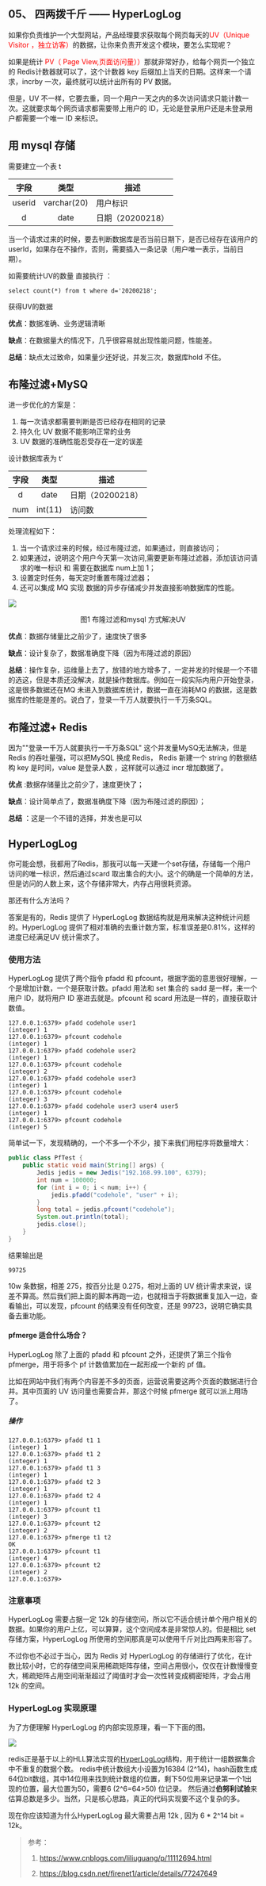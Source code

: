 ## 05、 四两拨千斤 —— HyperLogLog 

如果你负责维护一个大型网站，产品经理要求获取每个网页每天的<font color='red'>UV（Unique Visitor ，独立访客）</font>的数据，让你来负责开发这个模块，要怎么实现呢？

如果是统计 <font color='red'>PV（ Page View,页面访问量））</font>那就非常好办，给每个网页一个独立的 Redis计数器就可以了，这个计数器 key 后缀加上当天的日期。这样来一个请求，incrby 一次，最终就可以统计出所有的 PV 数据。

但是，UV 不一样，它要去重，同一个用户一天之内的多次访问请求只能计数一次。这就要求每个网页请求都需要带上用户的 ID，无论是登录用户还是未登录用户都需要一个唯一 ID 来标识。

## 用 mysql 存储

需要建立一个表 t 

|  字段  |    类型     | 描述             |
| :----: | :---------: | ---------------- |
| userid | varchar(20) | 用户标识         |
|   d    |    date     | 日期（20200218） |

当一个请求过来的时候，要去判断数据库是否当前日期下，是否已经存在该用户的userId，如果存在不操作，否则，需要插入一条记录（用户唯一表示，当前日期）。

如需要统计UV的数量 直接执行 ：

```mysql
select count(*) from t where d='20200218';
```

获得UV的数据

**优点**：数据准确、业务逻辑清晰

**缺点**：在数据量大的情况下，几乎很容易就出现性能问题，性能差。

**总结**：缺点太过致命，如果量少还好说，并发三次，数据库hold 不住。

## 布隆过滤+MySQ

进一步优化的方案是：

1. 每一次请求都需要判断是否已经存在相同的记录
2. 持久化 UV 数据不能影响正常的业务
3. UV 数据的准确性能忍受存在一定的误差

设计数据库表为 t‘  

| 字段 |  类型   | 描述             |
| :--: | :-----: | ---------------- |
|  d   |  date   | 日期（20200218） |
| num  | int(11) | 访问数           |

处理流程如下：

1. 当一个请求过来的时候，经过布隆过滤，如果通过，则直接访问；
2. 如果通过，说明这个用户今天第一次访问,需要更新布隆过滤器，添加该访问请求的唯一标识 和 需要在数据库 num上加 1；
3. 设置定时任务，每天定时重置布隆过滤器；
4. 还可以集成 MQ 实现 数据的异步存储减少并发直接影响数据库的性能。

![](../images/redis_deep_adventure/05-01.jpg)

<center>图1 布隆过滤和mysql 方式解决UV</center>

**优点**：数据存储量比之前少了，速度快了很多

**缺点**：设计复杂了，数据准确度下降（因为布隆过滤的原因）

**总结**：操作复杂，运维量上去了，放错的地方增多了，一定并发的时候是一个不错的选这，但是本质还没解决，就是操作数据库。例如在一段实际内用户开始登录，这是很多数据还在MQ 未进入到数据库统计，数据一直在消耗MQ 的数据，这是数据库的性能是差的。说白了，登录一千万人就要执行一千万条SQL。

## 布隆过滤+ Redis

因为""登录一千万人就要执行一千万条SQL" 这个并发量MySQ无法解决，但是 Redis 的吞吐量强，可以把MySQL 换成 Redis， Redis 新建一个 string 的数据结构 key 是时间，value 是登录人数 ，这样就可以通过 incr 增加数据了。

**优点** :数据存储量比之前少了，速度更快了；

**缺点**：设计简单点了，数据准确度下降（因为布隆过滤的原因）；

**总结** ：这是一个不错的选择，并发也是可以

##  HyperLogLog 

你可能会想，我都用了Redis，那我可以每一天建一个set存储，存储每一个用户访问的唯一标识，然后通过scard 取出集合的大小。这个的确是一个简单的方法，但是访问的人数上来，这个存储非常大，内存占用很耗资源。

那还有什么方法吗？

答案是有的，Redis 提供了 HyperLogLog 数据结构就是用来解决这种统计问题的。HyperLogLog 提供了相对准确的去重计数方案，标准误差是0.81%，这样的进度已经满足UV 统计需求了。

### 使用方法

HyperLogLog 提供了两个指令 pfadd 和 pfcount，根据字面的意思很好理解，一个是增加计数，一个是获取计数。pfadd 用法和 set 集合的 sadd 是一样，来一个用户 ID，就将用户 ID 塞进去就是。pfcount 和 scard 用法是一样的，直接获取计数值。

```shell
127.0.0.1:6379> pfadd codehole user1
(integer) 1
127.0.0.1:6379> pfcount codehole
(integer) 1
127.0.0.1:6379> pfadd codehole user2
(integer) 1
127.0.0.1:6379> pfcount codehole
(integer) 2
127.0.0.1:6379> pfadd codehole user3
(integer) 1
127.0.0.1:6379> pfcount codehole
(integer) 3
127.0.0.1:6379> pfadd codehole user3 user4 user5
(integer) 1
127.0.0.1:6379> pfcount codehole
(integer) 5
```

简单试一下，发现精确的，一个不多一个不少，接下来我们用程序将数量增大：

```java
public class PfTest {
    public static void main(String[] args) {
        Jedis jedis = new Jedis("192.168.99.100", 6379);
        int num = 100000;
        for (int i = 0; i < num; i++) {
            jedis.pfadd("codehole", "user" + i);
        }
        long total = jedis.pfcount("codehole");
        System.out.println(total);
        jedis.close();
    }
}
```

结果输出是

```shell
99725
```

10w 条数据，相差 275，按百分比是 0.275，相对上面的 UV 统计需求来说，误差不算高。然后我们把上面的脚本再跑一边，也就相当于将数据重复加入一边，查看输出，可以发现，pfcount 的结果没有任何改变，还是 99723，说明它确实具备去重功能。

#### pfmerge 适合什么场合？

HyperLogLog 除了上面的 pfadd 和 pfcount 之外，还提供了第三个指令 pfmerge，用于将多个 pf 计数值累加在一起形成一个新的 pf 值。

比如在网站中我们有两个内容差不多的页面，运营说需要这两个页面的数据进行合并。其中页面的 UV 访问量也需要合并，那这个时候 pfmerge 就可以派上用场了。

##### 操作

```shell
127.0.0.1:6379> pfadd t1 1
(integer) 1
127.0.0.1:6379> pfadd t1 2
(integer) 1
127.0.0.1:6379> pfadd t1 3
(integer) 1
127.0.0.1:6379> pfadd t2 3
(integer) 1
127.0.0.1:6379> pfadd t2 4
(integer) 1
127.0.0.1:6379> pfcount t1
(integer) 3
127.0.0.1:6379> pfcount t2
(integer) 2
127.0.0.1:6379> pfmerge t1 t2
OK
127.0.0.1:6379> pfcount t1
(integer) 4
127.0.0.1:6379> pfcount t2
(integer) 2
127.0.0.1:6379> 
```

### 注意事项

HyperLogLog 需要占据一定 12k 的存储空间，所以它不适合统计单个用户相关的数据。如果你的用户上亿，可以算算，这个空间成本是非常惊人的。但是相比 set 存储方案，HyperLogLog 所使用的空间那真是可以使用千斤对比四两来形容了。

不过你也不必过于当心，因为 Redis 对 HyperLogLog 的存储进行了优化，在计数比较小时，它的存储空间采用稀疏矩阵存储，空间占用很小，仅仅在计数慢慢变大，稀疏矩阵占用空间渐渐超过了阈值时才会一次性转变成稠密矩阵，才会占用 12k 的空间。

### HyperLogLog 实现原理

为了方便理解 HyperLogLog 的内部实现原理，看一下下面的图。

![](../images/redis_deep_adventure/05-02.jpg)



redis正是基于以上的HLL算法实现的[HyperLogLog](https://redis.io/commands#hyperloglog)结构，用于统计一组数据集合中不重复的数据个数。 redis中统计数组大小设置为16384 (2^14)，hash函数生成64位bit数组，其中14位用来找到统计数组的位置，剩下50位用来记录第一个1出现的位置，最大位置为50，需要6 (2^6=64>50) 位记录。 然后通过**伯努利试验**来估算总数是多少。当然，只是核心思路，真正的代码实现要不这个复杂的多。

现在你应该知道为什么HyperLogLog  最大需要占用 12k , 因为 6 * 2^14 bit = 12k。 

> 参考：
>
> 1. https://www.cnblogs.com/liliuguang/p/11112694.html 
>
> 2. https://blog.csdn.net/firenet1/article/details/77247649 